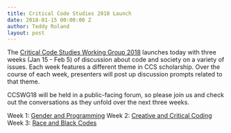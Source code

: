 ```yaml
---
title: Critical Code Studies 2018 Launch
date: 2018-01-15 00:00:00 Z
author: Teddy Roland
layout: post
---
```



The [Critical Code Studies Working Group 2018](http://wg18.criticalcodestudies.com) launches today with three weeks (Jan 15 - Feb 5) of discussion about code and society on a variety of issues. Each week features a different theme in CCS scholarship. Over the course of each week, presenters will post up discussion prompts related to that theme.

CCSWG18 will be held in a public-facing forum, so please join us and check out the conversations as they unfold over the next three weeks.

Week 1: [Gender and Programming](http://wg18.criticalcodestudies.com/index.php?p=/discussion/11/week-1-gender-and-programming-culture-main-thread)
Week 2: [Creative and Critical Coding](http://wg18.criticalcodestudies.com/index.php?p=/discussion/26/week-2-creative-and-critical-coding-main-thread)
Week 3: [Race and Black Codes](http://wg18.criticalcodestudies.com/index.php?p=/discussion/42/week-3-race-and-black-codes-main-thread)